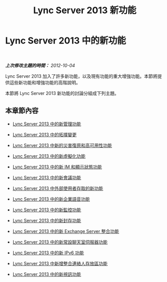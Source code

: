 ﻿---
title: Lync Server 2013 新功能
TOCTitle: 新伺服器功能
ms:assetid: 2e6f8a57-ab84-4578-b358-870796cddf31
ms:mtpsurl: https://technet.microsoft.com/zh-tw/library/Gg425795(v=OCS.15)
ms:contentKeyID: 49290464
ms.date: 08/10/2015
mtps_version: v=OCS.15
ms.translationtype: HT
---

# Lync Server 2013 中的新功能

 

_**上次修改主題的時間：** 2012-10-04_

Lync Server 2013 加入了許多新功能，以及現有功能的重大增強功能。本節將提供這些新功能和增強功能的高階說明。

本節將 Lync Server 2013 新功能的討論分組成下列主題。

## 本章節內容

  - [Lync Server 2013 中的新管理功能](lync-server-2013-new-management-and-administration-features.md)

  - [Lync Server 2013 中的拓撲變更](lync-server-2013-topology-changes.md)

  - [Lync Server 2013 中新的災害復原和高可用性功能](lync-server-2013-new-disaster-recovery-and-high-availability-features.md)

  - [Lync Server 2013 中的新虛擬化功能](lync-server-2013-new-virtualization-features.md)

  - [Lync Server 2013 中的新 IM 和顯示狀態功能](lync-server-2013-new-im-and-presence-features.md)

  - [Lync Server 2013 中的新會議功能](lync-server-2013-new-conferencing-features.md)

  - [Lync Server 2013 中外部使用者存取的新功能](lync-server-2013-new-features-for-external-user-access.md)

  - [Lync Server 2013 中的新企業語音功能](lync-server-2013-new-enterprise-voice-features.md)

  - [Lync Server 2013 中的新監控功能](lync-server-2013-new-monitoring-features.md)

  - [Lync Server 2013 中的新封存功能](lync-server-2013-new-archiving-features.md)

  - [Lync Server 2013 中的新 Exchange Server 整合功能](lync-server-2013-new-exchange-server-integration-features.md)

  - [Lync Server 2013 中的新常設聊天室伺服器功能](lync-server-2013-new-persistent-chat-server-features.md)

  - [Lync Server 2013 中的新 IPv6 功能](lync-server-2013-new-ipv6-features.md)

  - [Lync Server 2013 中新增整合連絡人存放區功能](lync-server-2013-new-unified-contact-store-feature.md)

  - [Lync Server 2013 中的新視訊功能](lync-server-2013-new-video-features.md)

